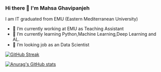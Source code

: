 ### Hi there 👋 I'm Mahsa Ghavipanjeh

I am IT graduated from EMU (Eastern Mediterranean University)

- 🔭 I’m currently working at EMU as Teaching Assistant 
- 🌱 I’m currently learning Python,Machine Learning,Deep Learning and AL.
- 👯 I’m looking job as an Data Scientist

[![GitHub Streak](https://github-readme-streak-stats.herokuapp.com/?user=MahsaghaVIPanjeh&theme=noctis-minimus)](https://git.io/streak-stats)

[![Anurag's GitHub stats](https://github-readme-stats.vercel.app/api?username=MahsaghaVIPanjeh&theme=onedark)](https://github.com/anuraghazra/github-readme-stats)
